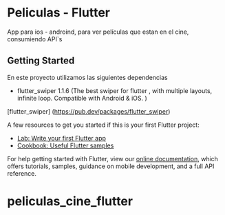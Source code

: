 # Peliculas - Flutter

App para ios - androind, para ver películas que estan en el cine, consumiendo API`s

## Getting Started

En este proyecto utilizamos las siguientes dependencias

- flutter_swiper 1.1.6 (The best swiper for flutter , with multiple layouts, infinite loop. Compatible with Android & iOS. )  

[flutter_swiper] (https://pub.dev/packages/flutter_swiper)




A few resources to get you started if this is your first Flutter project:

- [Lab: Write your first Flutter app](https://flutter.dev/docs/get-started/codelab)
- [Cookbook: Useful Flutter samples](https://flutter.dev/docs/cookbook)

For help getting started with Flutter, view our
[online documentation](https://flutter.dev/docs), which offers tutorials,
samples, guidance on mobile development, and a full API reference.
# peliculas_cine_flutter
